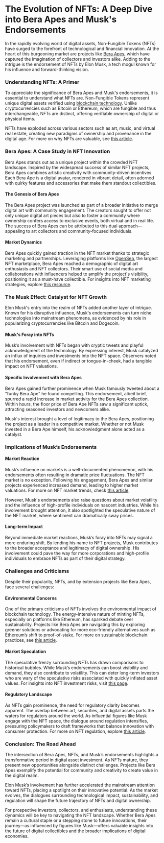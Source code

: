# The Evolution of NFTs: A Deep Dive into Bera Apes and Musk's Endorsements

In the rapidly evolving world of digital assets, Non-Fungible Tokens (NFTs) have surged to the forefront of technological and financial innovation. At the heart of this burgeoning market are projects like [Bera Apes](https://www.beraapes.com), which have captured the imagination of collectors and investors alike. Adding to the intrigue is the endorsement of NFTs by Elon Musk, a tech mogul known for his influence and forward-thinking vision.

### Understanding NFTs: A Primer

To appreciate the significance of Bera Apes and Musk's endorsements, it is essential to understand what NFTs are. Non-Fungible Tokens represent unique digital assets verified using [blockchain technology](https://www.license-token.com/wiki/what-is-blockchain). Unlike cryptocurrencies such as Bitcoin or Ethereum, which are fungible and thus interchangeable, NFTs are distinct, offering verifiable ownership of digital or physical items.

NFTs have exploded across various sectors such as art, music, and virtual real estate, creating new paradigms of ownership and provenance in the digital age. For more on why NFTs are valuable, see [this article](https://www.license-token.com/wiki/why-are-nf-ts-valuable).

### Bera Apes: A Case Study in NFT Innovation

Bera Apes stands out as a unique project within the crowded NFT landscape. Inspired by the widespread success of similar NFT projects, Bera Apes combines artistic creativity with community-driven incentives. Each Bera Ape is a digital avatar, rendered in vibrant detail, often adorned with quirky features and accessories that make them standout collectibles.

#### The Genesis of Bera Apes

The Bera Apes project was launched as part of a broader initiative to merge digital art with community engagement. The creators sought to offer not only unique digital art pieces but also to foster a community where ownership confers access to exclusive events, both virtual and in real life. The success of Bera Apes can be attributed to this dual approach—appealing to art collectors and community-focused individuals.

#### Market Dynamics

Bera Apes quickly gained traction in the NFT market thanks to strategic marketing and partnerships. Leveraging platforms like [OpenSea](https://opensea.io/), the largest NFT marketplace, Bera Apes reached a demographic of digital art enthusiasts and NFT collectors. Their smart use of social media and collaborations with influencers helped to amplify the project's visibility, positioning it as a must-have collectible. For insights into NFT marketing strategies, explore [this resource](https://www.license-token.com/wiki/what-is-nft-marketing).

### The Musk Effect: Catalyst for NFT Growth

Elon Musk's entry into the realm of NFTs added another layer of intrigue. Known for his disruptive influence, Musk's endorsements can turn niche technologies into mainstream phenomena, as evidenced by his role in popularizing cryptocurrencies like Bitcoin and Dogecoin.

#### Musk's Foray into NFTs

Musk’s involvement with NFTs began with cryptic tweets and playful acknowledgment of the technology. By expressing interest, Musk catalyzed an influx of inquiries and investments into the NFT space. Observers noted that his endorsement, even if indirect or tongue-in-cheek, had a tangible impact on NFT valuations.

#### Specific Involvement with Bera Apes

Bera Apes gained further prominence when Musk famously tweeted about a "funky Bera Ape" he found compelling. This endorsement, albeit brief, spurred a rapid increase in market activity for the Bera Apes collection. Within hours, the floor price of Bera Ape NFTs saw a significant uptick, attracting seasoned investors and newcomers alike.

Musk's interest brought a level of legitimacy to the Bera Apes, positioning the project as a leader in a competitive market. Whether or not Musk invested in a Bera Ape himself, his acknowledgment alone acted as a catalyst.

### Implications of Musk’s Endorsements

#### Market Reaction

Musk’s influence on markets is a well-documented phenomenon, with his endorsements often resulting in dramatic price fluctuations. The NFT market is no exception. Following his engagement, Bera Apes and similar projects experienced increased demand, leading to higher market valuations. For more on NFT market trends, check [this article](https://www.license-token.com/wiki/nft-market-trends).

However, Musk's endorsements also raise questions about market volatility and the influence of high-profile individuals on nascent industries. While his involvement brought attention, it also spotlighted the speculative nature of the NFT market, where sentiment can dramatically sway prices.

#### Long-term Impact

Beyond immediate market reactions, Musk’s foray into NFTs may signal a more enduring shift. By lending his name to NFT projects, Musk contributes to the broader acceptance and legitimacy of digital ownership. His involvement could pave the way for more corporations and high-profile individuals to embrace NFTs as part of their digital strategy.

### Challenges and Criticisms

Despite their popularity, NFTs, and by extension projects like Bera Apes, face several challenges:

#### Environmental Concerns

One of the primary criticisms of NFTs involves the environmental impact of blockchain technology. The energy-intensive nature of minting NFTs, especially on platforms like Ethereum, has sparked debate over sustainability. Projects like Bera Apes are navigating this by exploring greener solutions or advocating for more eco-friendly alternatives such as Ethereum’s shift to proof-of-stake. For more on sustainable blockchain practices, see [this article](https://www.license-token.com/wiki/sustainable-blockchain-practices).

#### Market Speculation

The speculative frenzy surrounding NFTs has drawn comparisons to historical bubbles. While Musk’s endorsements can boost visibility and demand, they also contribute to volatility. This can deter long-term investors who are wary of the speculative risks associated with quickly inflated asset values. For insights into NFT investment risks, visit [this page](https://www.license-token.com/wiki/nft-investment-risks).

#### Regulatory Landscape

As NFTs gain prominence, the need for regulatory clarity becomes apparent. The overlap between art, securities, and digital assets parts the waters for regulators around the world. As influential figures like Musk engage with the NFT space, the dialogue around regulation intensifies, pressuring policymakers to draft frameworks that balance innovation with consumer protection. For more on NFT regulation, explore [this article](https://www.license-token.com/wiki/nft-regulation).

### Conclusion: The Road Ahead

The intersection of Bera Apes, NFTs, and Musk’s endorsements highlights a transformative period in digital asset investment. As NFTs mature, they present new opportunities alongside distinct challenges. Projects like Bera Apes exemplify the potential for community and creativity to create value in the digital realm.

Elon Musk’s involvement has further accelerated the mainstream attention toward NFTs, placing a spotlight on their innovative potential. As the market evolves, the dialogues surrounding technological impact, sustainability, and regulation will shape the future trajectory of NFTs and digital ownership.

For prospective investors, collectors, and enthusiasts, understanding these dynamics will be key to navigating the NFT landscape. Whether Bera Apes remain a cultural staple or a stepping stone to future innovations, their journey—as influenced by figures like Musk—offers valuable insights into the future of digital collectibles and the broader implications of digital economies.